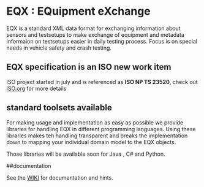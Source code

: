 # EQX : EQuipment eXchange

EQX is a standard XML data format for exchanging information about sensors and testsetups to make exchange of equipment and metadata informaion on testsetups easier in daily testing process.
Focus is on special needs in vehicle safety and crash testing.

## EQX specification is an ISO new work item 
ISO project started in july and is referenced as **ISO NP TS 23520**, check out [ISO.org](http://iso.org) for more details


## standard toolsets available
For making usage and implementation as easy as possible we provide libraries for handling EQX in different programming languages. 
Using these libraries makes teh handling transparent and breaks the implementation down to mapping your individual domain model to the EQX objects.  

Those libraries will be available soon for Java , C# and Python.

##documentation 

See the [WIKI](https://github.com/gieschef/EQX/wiki) for documentation and hints.

